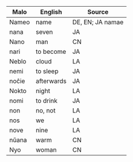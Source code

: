Malo                    | English          | Source
----------------------- | ---------------- | --------------
Nameo                   | name             | DE, EN; JA namae
nana                    | seven            | JA
Nano                    | man              | CN
nari                    | to become        | JA
Neblo                   | cloud            | LA
nemi                    | to sleep         | JA
noĉie                   | afterwards       | JA
Nokto                   | night            | LA
nomi                    | to drink         | JA
non                     | no, not          | LA
nos                     | we               | LA
nove                    | nine             | LA
nŭana                   | warm             | CN
Nyo                     | woman            | CN


